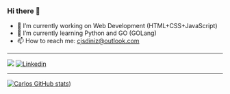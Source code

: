 ### Hi there 👋

<!--
**cjsdiniz/cjsdiniz** is a ✨ _special_ ✨ repository because its `README.md` (this file) appears on your GitHub profile.

Here are some ideas to get you started:

- 🔭 I’m currently working on Web Development (HTML+CSS+JavaScript) and Python
- 🌱 I’m currently learning Python and GO (GOlang)
- 👯 I’m looking to collaborate on ...
- 🤔 I’m looking for help with ...
- 💬 Ask me about ...
- 📫 How to reach me: cjsdiniz@outlook.com
- 😄 Pronouns: ...
- ⚡ Fun fact: ...
-->

- 🔭 I’m currently working on Web Development (HTML+CSS+JavaScript)
- 🌱 I’m currently learning Python and GO (GOLang)
- 📫 How to reach me: cjsdiniz@outlook.com
---
[![](https://img.shields.io/badge/-Rocketseat-blueviolet?style=flat)](https://app.rocketseat.com.br/me/cjsdiniz-1624290006982)
[![Linkedin](https://img.shields.io/badge/-LinkedIn-0077b5?style=flat&labelColor=0077b5&logo=linkedin&Color=white)](https://www.linkedin.com/in/cjdiniz)
***
[![Carlos GitHub stats](https://github-readme-stats.vercel.app/api?username=cjsdiniz&hide=stars,prs,issues&show_icons=true&theme=graywhite )](https://github.com/anuraghazra/github-readme-stats))

